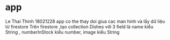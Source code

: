 # app
 Le Thai Thinh 18021228
 app co the thay doi giua cac man hinh và lấy dữ liệu từ firestore
 Trên firestore ,tạo collection Dishes với 3 field là name kiểu String , numberInStock kiểu number, image kiểu String
